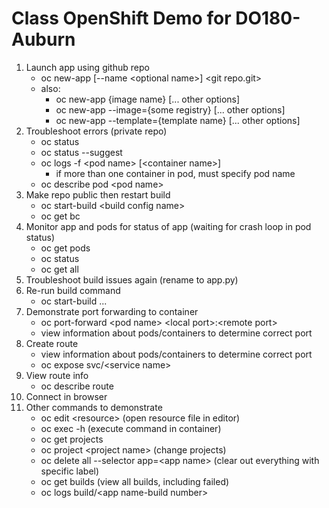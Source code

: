 # Class OpenShift Demo for DO180-Auburn

1. Launch app using github repo
   - oc new-app [--name \<optional name\>] \<git repo.git\>
   - also:
     - oc new-app {image name} [... other options]
     - oc new-app --image={some registry} [... other options]
     - oc new-app --template={template name} [... other options]    
2. Troubleshoot errors (private repo)
   - oc status
   - oc status --suggest
   - oc logs -f \<pod name\> [\<container name\>]
     - if more than one container in pod, must specify pod name
   - oc describe pod \<pod name\>
3. Make repo public then restart build
   - oc start-build \<build config name\>
   - oc get bc
4. Monitor app and pods for status of app (waiting for crash loop in pod status)
   - oc get pods
   - oc status
   - oc get all
5. Troubleshoot build issues again (rename to app.py)
6. Re-run build command
   - oc start-build ...
7. Demonstrate port forwarding to container
   - oc port-forward \<pod name\> \<local port\>:\<remote port\>
   - view information about pods/containers to determine correct port
8. Create route
   - view information about pods/containers to determine correct port
   - oc expose svc/\<service name\>
9. View route info
   - oc describe route
10. Connect in browser
11. Other commands to demonstrate
    - oc edit \<resource\> (open resource file in editor)
    - oc exec -h (execute command in container)
    - oc get projects
    - oc project \<project name\> (change projects)
    - oc delete all --selector app=\<app name\> (clear out everything with specific label)
    - oc get builds (view all builds, including failed)
    - oc logs build/\<app name-build number\>
